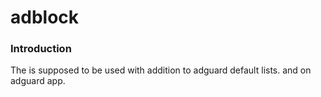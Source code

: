 # adblock

### Introduction

The is supposed to be used with addition to adguard default lists. and on adguard app.
